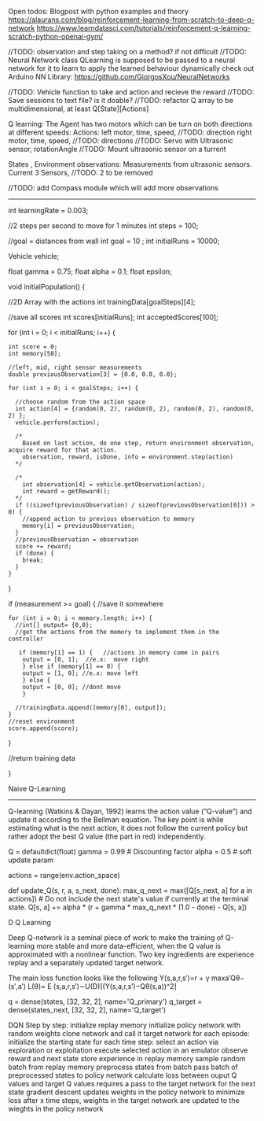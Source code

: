 Open todos:
Blogpost with python examples and theory
https://alaurans.com/blog/reinforcement-learning-from-scratch-to-deep-q-network
https://www.learndatasci.com/tutorials/reinforcement-q-learning-scratch-python-openai-gym/


//TODO: observation and step taking on a method? if not difficult
//TODO: Neural Network class QLearning is supposed to be passed to a neural network for it to learn to apply the learned behaviour dynamically
                              check out Arduino NN Library: https://github.com/GiorgosXou/NeuralNetworks
                              
//TODO: Vehicle function to take and action and recieve the reward
//TODO: Save sessions to text file? is it doable?
//TODO: refactor Q array to be multidimensional, at least Q[State][Actions]


Q learning:
The Agent has two motors which can be turn on both directions at different speeds:
Actions:
left motor, time, speed, //TODO: direction
right motor, time, speed, //TODO: directions
//TODO: Servo with Ultrasonic sensor, rotationAngle //TODO: Mount ultrasonic sensor on a turrent

States , Environment observations:
Measurements from ultrasonic sensors. Current 3 Sensors, //TODO: 2 to be removed

//TODO: add Compass module which will add more observations 


--------------------------

int learningRate = 0.003;

//2 steps per second to move for 1 minutes
int steps = 100;

//goal = distances from wall
int goal = 10 ;
int initialRuns = 10000;

Vehicle vehicle;

float gamma = 0.75;
float alpha = 0.1;
float epsilon;

void initialPopulation() {

  //2D Array with the actions
  int trainingData[goalSteps][4];

  //save all scores
  int scores[initialRuns];
  int acceptedScores[100];

  for (int i = 0; i < initialRuns; i++) {

    int score = 0;
    int memory[50];

    //left, mid, right sensor measurements
    double previousObservation[3] = {0.0, 0.0, 0.0};

    for (int i = 0; i < goalSteps; i++) {

      //choose random from the action space
      int action[4] = {random(0, 2), random(0, 2), random(0, 2), random(0, 2) };
      vehicle.perform(action);

      /*
        Based on last action, do one step, return environment observation, acquire reward for that action.
        observation, reward, isDone, info = environment.step(action)
      */

      /*
        int observation[4] = vehicle.getObservation(action);
        int reward = getReward();
      */
      if ((sizeof(previousObservation) / sizeof(previousObservation[0])) > 0) {
        //append action to previous observation to memory
        memory[i] = previousObservation;
      }
      //previousObservation = observation
      score += reward;
      if (done) {
        break;
      }
    }
  }

  if (measurement >= goal) { //save it somewhere
  
    for (int i = 0; i < memory.length; i++) {
      //int[] output= {0,0};
      //get the actions from the memory to implement them in the controller
     
       if (memory[1] == 1) {   //actions in memory come in pairs
        output = [0, 1];  //e.x:  move right
        } else if (memory[1] == 0) {
        output = [1, 0]; //e.x: move left
        } else {
        output = [0, 0]; //dont move
        }

      //trainingData.append([memory[0], output]);
    }
    //reset environment
    score.append(score);
  }

  //return training data

}
 
   Naive Q-Learning
   _______________

   Q-learning (Watkins & Dayan, 1992) learns the action value (“Q-value”) and update it according
   to the Bellman equation. The key point is while estimating what is the next action, it does not follow
   the current policy but rather adopt the best Q value (the part in red) independently.

   Q = defaultdict(float)
  gamma = 0.99  # Discounting factor
  alpha = 0.5  # soft update param

  actions = range(env.action_space)

  def update_Q(s, r, a, s_next, done):
    max_q_next = max([Q[s_next, a] for a in actions])
    # Do not include the next state's value if currently at the terminal state.
    Q[s, a] += alpha * (r + gamma * max_q_next * (1.0 - done) - Q[s, a])

   D Q Learning

   Deep Q-network is a seminal piece of work to make the training of Q-learning more stable and
   more data-efficient, when the Q value is approximated with a nonlinear function. Two key ingredients
   are experience replay and a separately updated target network.

   The main loss function looks like the following
  Y(s,a,r,s′)=r + γ maxa′Qθ−(s′,a′)
  L(θ)= E (s,a,r,s′)∼U(D)[(Y(s,a,r,s′)−Qθ(s,a))^2]


   q = dense(states, [32, 32, 2], name='Q_primary')
  q_target = dense(states_next, [32, 32, 2], name='Q_target')


DQN Step by step: 
initialize replay memory
initialize policy network with random weights
clone network and call it target network
for each episode:
    initialize the starting state
    for each time step:
        select an action
            via exploration or exploitation
        execute selected action in an emulator
        observe reward and next state
        store experience in replay memory
        sample random batch from replay memory
        preprocess states from batch
        pass batch of preprocessed states to policy network
        calculate loss between ouput Q values and target Q values
            requires a pass to the target network for the next state
        gradient descent updates weights in the policy network to minimize loss
            after x time steps, weights in the target network are updated to the wieghts in the policy network
            